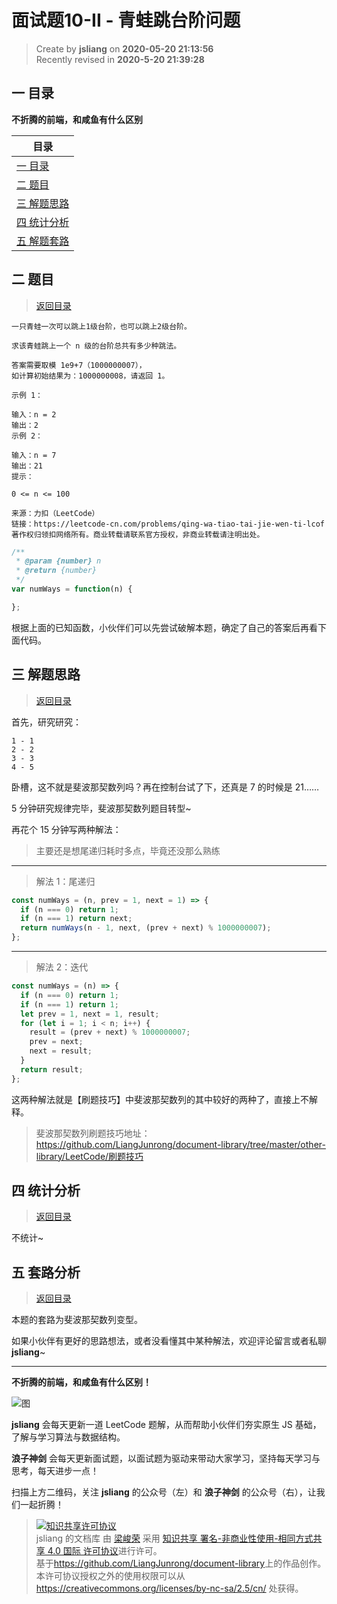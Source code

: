 面试题10-II - 青蛙跳台阶问题
===

> Create by **jsliang** on **2020-05-20 21:13:56**  
> Recently revised in **2020-5-20 21:39:28**  

## <a name="chapter-one" id="chapter-one"></a>一 目录

**不折腾的前端，和咸鱼有什么区别**

| 目录 |
| --- |
| [一 目录](#chapter-one) |
| <a name="catalog-chapter-two" id="catalog-chapter-two"></a>[二 题目](#chapter-two) |
| <a name="catalog-chapter-three" id="catalog-chapter-three"></a>[三 解题思路](#chapter-three) |
| <a name="catalog-chapter-four" id="catalog-chapter-four"></a>[四 统计分析](#chapter-four) |
| <a name="catalog-chapter-five" id="catalog-chapter-five"></a>[五 解题套路](#chapter-five) |

## <a name="chapter-two" id="chapter-two"></a>二 题目

> [返回目录](#chapter-one)

```
一只青蛙一次可以跳上1级台阶，也可以跳上2级台阶。

求该青蛙跳上一个 n 级的台阶总共有多少种跳法。

答案需要取模 1e9+7（1000000007），
如计算初始结果为：1000000008，请返回 1。

示例 1：

输入：n = 2
输出：2
示例 2：

输入：n = 7
输出：21
提示：

0 <= n <= 100

来源：力扣（LeetCode）
链接：https://leetcode-cn.com/problems/qing-wa-tiao-tai-jie-wen-ti-lcof
著作权归领扣网络所有。商业转载请联系官方授权，非商业转载请注明出处。
```

```js
/**
 * @param {number} n
 * @return {number}
 */
var numWays = function(n) {

};
```

根据上面的已知函数，小伙伴们可以先尝试破解本题，确定了自己的答案后再看下面代码。

## <a name="chapter-three" id="chapter-three"></a>三 解题思路

> [返回目录](#chapter-one)

首先，研究研究：

```
1 - 1
2 - 2
3 - 3
4 - 5
```

卧槽，这不就是斐波那契数列吗？再在控制台试了下，还真是 7 的时候是 21……

5 分钟研究规律完毕，斐波那契数列题目转型~

再花个 15 分钟写两种解法：

> 主要还是想尾递归耗时多点，毕竟还没那么熟练

---

> 解法 1：尾递归

```js
const numWays = (n, prev = 1, next = 1) => {
  if (n === 0) return 1;
  if (n === 1) return next;
  return numWays(n - 1, next, (prev + next) % 1000000007);
};
```

---

> 解法 2：迭代

```js
const numWays = (n) => {
  if (n === 0) return 1;
  if (n === 1) return 1;
  let prev = 1, next = 1, result;
  for (let i = 1; i < n; i++) {
    result = (prev + next) % 1000000007;
    prev = next;
    next = result;
  }
  return result;
};
```

这两种解法就是【刷题技巧】中斐波那契数列的其中较好的两种了，直接上不解释。

> 斐波那契数列刷题技巧地址：https://github.com/LiangJunrong/document-library/tree/master/other-library/LeetCode/刷题技巧

## <a name="chapter-four" id="chapter-four"></a>四 统计分析

> [返回目录](#chapter-one)

不统计~

## <a name="chapter-five" id="chapter-five"></a>五 套路分析

> [返回目录](#chapter-one)

本题的套路为斐波那契数列变型。

如果小伙伴有更好的思路想法，或者没看懂其中某种解法，欢迎评论留言或者私聊 **jsliang**~

---

**不折腾的前端，和咸鱼有什么区别！**

![图](https://github.com/LiangJunrong/document-library/blob/master/public-repertory/img/z-index-small.png?raw=true)

**jsliang** 会每天更新一道 LeetCode 题解，从而帮助小伙伴们夯实原生 JS 基础，了解与学习算法与数据结构。

**浪子神剑** 会每天更新面试题，以面试题为驱动来带动大家学习，坚持每天学习与思考，每天进步一点！

扫描上方二维码，关注 **jsliang** 的公众号（左）和 **浪子神剑** 的公众号（右），让我们一起折腾！

> <a rel="license" href="http://creativecommons.org/licenses/by-nc-sa/4.0/"><img alt="知识共享许可协议" style="border-width:0" src="https://i.creativecommons.org/l/by-nc-sa/4.0/88x31.png" /></a><br /><span xmlns:dct="http://purl.org/dc/terms/" property="dct:title">jsliang 的文档库</span> 由 <a xmlns:cc="http://creativecommons.org/ns#" href="https://github.com/LiangJunrong/document-library" property="cc:attributionName" rel="cc:attributionURL">梁峻荣</a> 采用 <a rel="license" href="http://creativecommons.org/licenses/by-nc-sa/4.0/">知识共享 署名-非商业性使用-相同方式共享 4.0 国际 许可协议</a>进行许可。<br />基于<a xmlns:dct="http://purl.org/dc/terms/" href="https://github.com/LiangJunrong/document-library" rel="dct:source">https://github.com/LiangJunrong/document-library</a>上的作品创作。<br />本许可协议授权之外的使用权限可以从 <a xmlns:cc="http://creativecommons.org/ns#" href="https://creativecommons.org/licenses/by-nc-sa/2.5/cn/" rel="cc:morePermissions">https://creativecommons.org/licenses/by-nc-sa/2.5/cn/</a> 处获得。